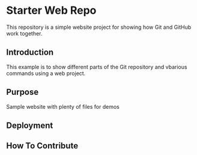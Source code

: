# Starter Web Repo

This repository is a simple website project for showing how Git and GitHub work together.

## Introduction

This example is to show different parts of the Git repository and vbarious commands using a web project.

## Purpose

Sample website with plenty of files for demos

## Deployment

## How To Contribute